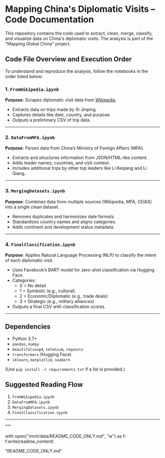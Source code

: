 
# Mapping China's Diplomatic Visits – Code Documentation

This repository contains the code used to extract, clean, merge, classify, and visualize data on China's diplomatic visits. The analysis is part of the "Mapping Global China" project.

## Code File Overview and Execution Order

To understand and reproduce the analysis, follow the notebooks in the order listed below:


### 1. `FromWikipedia.ipynb`
**Purpose**: Scrapes diplomatic visit data from [Wikipedia](https://en.wikipedia.org/wiki/List_of_international_trips_made_by_Xi_Jinping).

- Extracts data on trips made by Xi Jinping.
- Captures details like date, country, and purpose.
- Outputs a preliminary CSV of trip data.

---

### 2. `DataFromMFA.ipynb`
**Purpose**: Parses data from China’s Ministry of Foreign Affairs (MFA).

- Extracts and structures information from JSON/HTML-like content.
- Adds leader names, countries, and visit context.
- Includes additional trips by other top leaders like Li Keqiang and Li Qiang.

---

### 3. `MergingDatasets.ipynb`
**Purpose**: Combines data from multiple sources (Wikipedia, MFA, CEIAS) into a single clean dataset.

- Removes duplicates and harmonizes date formats.
- Standardizes country names and aligns categories.
- Adds continent and development status metadata.

---

### 4.  `FinalClassification.ipynb`
**Purpose**: Applies Natural Language Processing (NLP) to classify the intent of each diplomatic visit.

- Uses Facebook’s BART model for zero-shot classification via Hugging Face.
- Categories:
  - 0 = No detail
  - 1 = Symbolic (e.g., cultural)
  - 2 = Economic/Diplomatic (e.g., trade deals)
  - 3 = Strategic (e.g., military alliances)
- Outputs a final CSV with classification scores.

---

## Dependencies

- Python 3.7+
- `pandas`, `numpy`
- `beautifulsoup4`, `selenium`, `requests`
- `transformers` (Hugging Face)
- `sklearn`, `matplotlib`, `seaborn`

(Use `pip install -r requirements.txt` if a list is provided.)


## Suggested Reading Flow

1. `FromWikipedia.ipynb`
2. `DataFromMFA.ipynb`
3. `MergingDatasets.ipynb`
4. `FinalClassification.ipynb`



---

"""

with open("/mnt/data/README_CODE_ONLY.md", "w") as f:
    f.write(readme_content)

"README_CODE_ONLY.md"


